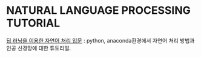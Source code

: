 # NATURAL LANGUAGE PROCESSING TUTORIAL
[딥 러닝을 이용한 자연어 처리 입문](https://wikidocs.net/book/2155)
 : python, anaconda환경에서 자연어 처리 방법과 인공 신경망에 대한 튜토리얼.

